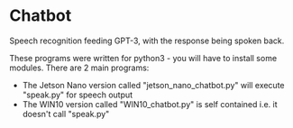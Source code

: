 # Chatbot
Speech recognition feeding GPT-3, with the response being spoken back.

These programs were written for python3 - you will have to install some modules. 
There are 2 main programs:
 - The Jetson Nano version called "jetson_nano_chatbot.py" will execute "speak.py" for speech output
 - The WIN10 version called "WIN10_chatbot.py" is self contained i.e. it doesn't call "speak.py"
